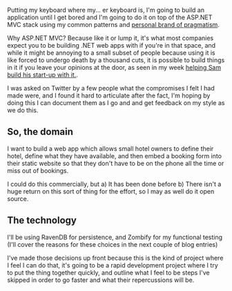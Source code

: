 Putting my keyboard where my... er keyboard is, I'm going to build an application until I get bored and I'm going to do it on top of the ASP.NET MVC stack using my common patterns and [personal brand of pragmatism](/entries/uncle-bobs-viewpoint-considered-harmful.html).

Why ASP.NET MVC? Because like it or lump it, it's what most companies expect you to be building .NET web apps with if you're in that space, and while it might be annoying to a small subset of people because using it is like forced to undergo death by a thousand cuts, it is possible to build things in it if you leave your opinions at the door, as seen in my week [helping Sam build his start-up with it.](/entries/this-week,-lets-create-a-start-up---day-5.html).

I was asked on Twitter by a few people what the compromises I felt I had made were, and I found it hard to articulate after the fact, I'm hoping by doing this I can document them as I go and and get feedback on my style as we do this.

So, the domain
----------------

I want to build a web app which allows small hotel owners to define their hotel, define what they have available, and then embed a booking form into their static website so that they don't have to be on the phone all the time or miss out of bookings.

I could do this commercially, but a) It has been done before b) There isn't a huge return on this sort of thing for the effort, so I may as well do it open source.


The technology
-----------------

I'll be using RavenDB for persistence, and Zombify for my functional testing (I'll cover the reasons for these choices in the next couple of blog entries)

I've made those decisions up front because this is the kind of project where I feel I can do that, it's going to be a rapid development project where I try to put the thing together quickly, and outline what I feel to be steps I've skipped in order to go faster and what their repercussions will be.





